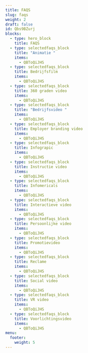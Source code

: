 ```yaml
---
title: FAQS
slug: faqs
weight: 2
draft: false
id: Qbs9BZurj
blocks:
  - type: hero_block
    title: FAQS
  - type: selectedfaqs_block
    title: "Animatie "
    items:
      - QBToQiJHS
  - type: selectedfaqs_block
    title: Bedrijfsfilm
    items:
      - QBToQiJHS
  - type: selectedfaqs_block
    title: 360 graden video
    items:
      - QBToQiJHS
  - type: selectedfaqs_block
    title: "Bedrijfsvideo "
    items:
      - QBToQiJHS
  - type: selectedfaqs_block
    title: Employer branding video
    items:
      - QBToQiJHS
  - type: selectedfaqs_block
    title: Infograpic
    items:
      - QBToQiJHS
  - type: selectedfaqs_block
    title: Instructie video
    items:
      - QBToQiJHS
  - type: selectedfaqs_block
    title: Infomericals
    items:
      - QBToQiJHS
  - type: selectedfaqs_block
    title: Interactieve video
    items:
      - QBToQiJHS
  - type: selectedfaqs_block
    title: Persoonlijke video
    items:
      - QBToQiJHS
  - type: selectedfaqs_block
    title: Promotievideo
    items:
      - QBToQiJHS
  - type: selectedfaqs_block
    title: Reclame
    items:
      - QBToQiJHS
  - type: selectedfaqs_block
    title: Social video
    items:
      - QBToQiJHS
  - type: selectedfaqs_block
    title: VR video
    items:
      - QBToQiJHS
  - type: selectedfaqs_block
    title: Voorlichtingsvideo
    items:
      - QBToQiJHS
menu:
  footer:
    weight: 5
---
```

